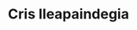 ---
title: "Cris Ileapaindegia"
url: /soraluze-placencia-de-las-armas/cris-ileapaindegia/
shop: Friseur
---